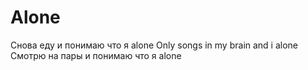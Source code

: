 # Alone

Снова еду и понимаю что я alone
Only songs in my brain and i alone
Смотрю на пары и понимаю что я alone
